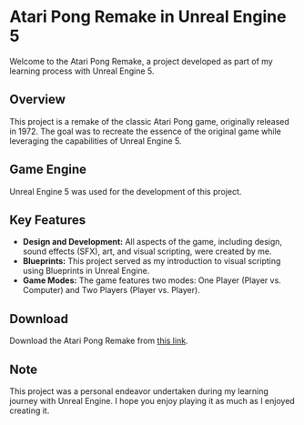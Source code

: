 # Atari Pong Remake in Unreal Engine 5

Welcome to the Atari Pong Remake, a project developed as part of my learning process with Unreal Engine 5.

## Overview

This project is a remake of the classic Atari Pong game, originally released in 1972. The goal was to recreate the essence of the original game while leveraging the capabilities of Unreal Engine 5.

## Game Engine

Unreal Engine 5 was used for the development of this project.

## Key Features

- **Design and Development:** All aspects of the game, including design, sound effects (SFX), art, and visual scripting, were created by me.
- **Blueprints:** This project served as my introduction to visual scripting using Blueprints in Unreal Engine.
- **Game Modes:** The game features two modes: One Player (Player vs. Computer) and Two Players (Player vs. Player).

## Download

Download the Atari Pong Remake from [this link](https://mindeveloper.itch.io/pong).

## Note

This project was a personal endeavor undertaken during my learning journey with Unreal Engine. I hope you enjoy playing it as much as I enjoyed creating it.
